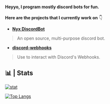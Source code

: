 #### Heyyo, I program mostly discord bots for fun.

**Here are the projects that I currently work on** 👇
<br />

- [**Nyx DiscordBot**](https://github.com/nyx-team/nyx)

> An open source, multi-purpose discord bot.

- [**discord-webhooks**](https://github.com/loldonut/discord-webhooks)

> Use to interact with Discord's Webhooks.

## 📊 | Stats

[![stat](https://github-readme-stats.vercel.app/api?username=loldonut)](https://github.com/anuraghazra/github-readme-stats)

[![Top Langs](https://github-readme-stats.vercel.app/api/top-langs/?username=loldonut&layout=compact&exclude_repo=gitmanager)](https://github.com/anuraghazra/github-readme-stats)
